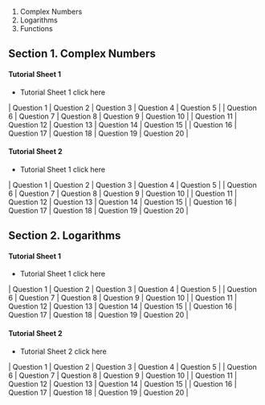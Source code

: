 1. Complex Numbers
2. Logarithms
3. Functions 

## Section 1. Complex Numbers

#### Tutorial Sheet 1
- Tutorial Sheet 1 click here

| Question 1 | Question 2 | Question 3 | Question 4 | Question 5 |
| Question 6 | Question 7 | Question 8 | Question 9 | Question 10 |
| Question 11 | Question 12 | Question 13 | Question 14 | Question 15 |
| Question 16 | Question 17 | Question 18 | Question 19 | Question 20 |

#### Tutorial Sheet 2

- Tutorial Sheet 1 click here

| Question 1 | Question 2 | Question 3 | Question 4 | Question 5 |
| Question 6 | Question 7 | Question 8 | Question 9 | Question 10 |
| Question 11 | Question 12 | Question 13 | Question 14 | Question 15 |
| Question 16 | Question 17 | Question 18 | Question 19 | Question 20 |

## Section 2. Logarithms

#### Tutorial Sheet 1

- Tutorial Sheet 1 click here

| Question 1 | Question 2 | Question 3 | Question 4 | Question 5 |
| Question 6 | Question 7 | Question 8 | Question 9 | Question 10 |
| Question 11 | Question 12 | Question 13 | Question 14 | Question 15 |
| Question 16 | Question 17 | Question 18 | Question 19 | Question 20 |

#### Tutorial Sheet 2

- Tutorial Sheet 2 click here

| Question 1 | Question 2 | Question 3 | Question 4 | Question 5 |
| Question 6 | Question 7 | Question 8 | Question 9 | Question 10 |
| Question 11 | Question 12 | Question 13 | Question 14 | Question 15 |
| Question 16 | Question 17 | Question 18 | Question 19 | Question 20 |
